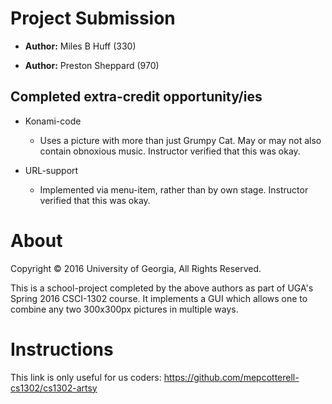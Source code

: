 # Project Submission

* **Author:**  Miles B Huff (330)

* **Author:**  Preston Sheppard (970)

## Completed extra-credit opportunity/ies

* Konami-code

  * Uses a picture with more than just Grumpy Cat.  May or may not also contain obnoxious music.  Instructor verified that this was okay.  

* URL-support

  * Implemented via menu-item, rather than by own stage.  Instructor verified that this was okay.  

# About

Copyright © 2016 University of Georgia, All Rights Reserved.  

This is a school-project completed by the above authors as part of UGA's Spring 2016 CSCI-1302 course.  It implements a GUI which allows one to combine any two 300x300px pictures in multiple ways.  

# Instructions

This link is only useful for us coders:  https://github.com/mepcotterell-cs1302/cs1302-artsy
